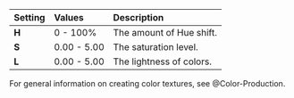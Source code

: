 | Setting | Values      | Description              |
| :------ | :---------- | :----------------------- |
| **H**   | 0 - 100% | The amount of Hue shift. |
| **S**   | 0.00 - 5.00 | The saturation level.    |
| **L**   | 0.00 - 5.00 | The lightness of colors. |

For general information on creating color textures, see @Color-Production.

<!--examples-->
